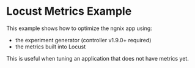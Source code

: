 # Locust Metrics Example

This example shows how to optimize the ngnix app using:
- the experiment generator (controller v1.9.0+ required)
- the metrics built into Locust

This is useful when tuning an application that does not have metrics yet.